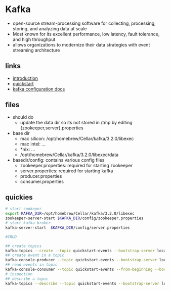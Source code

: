 # Kafka

- open-source stream-processing software for collecting, processing, storing, and analyzing data at scale
- Most known for its excellent performance, low latency, fault tolerance, and high throughput
- allows organizations to modernize their data strategies with event streaming architecture

## links

- [introduction](https://kafka.apache.org/intro)
- [quickstart](https://kafka.apache.org/documentation/#quickstart)
- [kafka configuration docs](https://kafka.apache.org/documentation/#configuration)

## files
- should do
  - update the data dir so its not stored in /tmp by editing {zookeeper,server}.properties
- base dir
  - mac silicon: /opt/homebrew/Cellar/kafka/3.2.0/libexec
  - mac intel: ...
  - \*nix: ...
  - /opt/homebrew/Cellar/kafka/3.2.0/libexec/data
- basedir/config: contains various config files
  - zookeeper.properties: required for starting zookeeper
  - server.properties: required for starting kafka
  - producer.properties
  - consumer.properties

## quickies

```sh
# start zookeper
export KAFKA_DIR=/opt/homebrew/Cellar/kafka/3.2.0/libexec
zookeeper-server-start $KAFKA_DIR/config/zookeeper.properties
# start kafka broker
kafka-server-start  $KAFKA_DIR/config/server.properties

#CRUD

## create topics
kafka-topics --create --topic quickstart-events --bootstrap-server localhost:9092
## create event in a topic
kafka-console-producer --topic quickstart-events --bootstrap-server localhost:9092
## read events in topic
kafka-console-consumer --topic quickstart-events --from-beginning --bootstrap-server localhost:9092
# inspection
## describe a topic
kafka-topics --describe --topic quickstart-events --bootstrap-server localhost:9092

```
